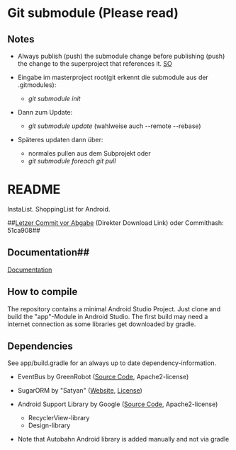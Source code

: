 # Git submodule (Please read) #
## Notes ##

* Always publish (push) the submodule change before publishing (push) the change to the superproject that references it. [SO](http://stackoverflow.com/questions/1979167/git-submodule-update)

* Eingabe im masterproject root(git erkennt die submodule aus der .gitmodules):  
    * *git submodule init*
* Dann zum Update:  
    * *git submodule update*       (wahlweise auch --remote --rebase)
* Späteres updaten dann über:
    * normales pullen aus dem Subprojekt oder
    * *git submodule foreach git pull*

# README #
InstaList. ShoppingList for Android.

##[Letzer Commit vor Abgabe](https://bitbucket.org/fhnoorg/einkaufsliste/get/51ca908.tar.gz) (Direkter Download Link) oder Commithash: 51ca908##

## Documentation##
[Documentation](https://bitbucket.org/fhnoorg/einkaufsliste/wiki/Dokumentation)
## How to compile ##

The repository contains a minimal Android Studio Project. Just clone and build the "app"-Module in Android Studio. The first build may need a internet connection as some libraries get downloaded by gradle.

## Dependencies ##

See app/build.gradle for an always up to date dependency-information.

* EventBus by GreenRobot ([Source Code](https://github.com/greenrobot/EventBus), Apache2-license)
* SugarORM by "Satyan" ([Website](https://satyan.github.io/sugar/index.html), [License](https://github.com/satyan/sugar/blob/master/LICENSE))
* Android Support Library by Google ([Source Code](https://android.googlesource.com/platform/frameworks/support.git/), Apache2-license)
    * RecyclerView-library
    * Design-library

* Note that Autobahn Android library is added manually and not via gradle